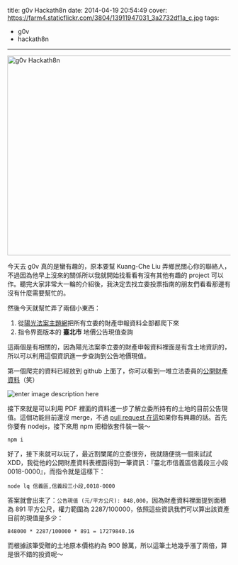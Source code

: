 title: g0v Hackath8n
date: 2014-04-19 20:54:49
cover: https://farm4.staticflickr.com/3804/13911947031_3a2732df1a_c.jpg
tags:
- g0v
- hackath8n
---
<a href="https://www.flickr.com/photos/yurenju/13911947031" title="g0v Hackath8n by Yuren Ju, on Flickr"><img src="https://farm4.staticflickr.com/3804/13911947031_3a2732df1a_c.jpg" width="800" height="451" alt="g0v Hackath8n"></a>

今天去 g0v 真的是蠻有趣的，原本要幫 Kuang-Che Liu 弄鄉民關心你的聯絡人，不過因為他早上沒來的關係所以我就開始找看看有沒有其他有趣的 project 可以作。聽完大家非常大一輪的介紹後，我決定去找立委投票指南的朋友們看看那邊有沒有什麼需要幫忙的。

然後今天就幫忙弄了兩個小東西：
1. 從[陽光法案主題網][1]把所有立委的財產申報資料全部都爬下來
2. 指令界面版本的 __臺北市__ 地價公告現值查詢

這兩個是有相關的，因為陽光法案李立委的財產申報資料裡面是有含土地資訊的，所以可以利用這個資訊進一步查詢到公告地價現值。

第一個爬完的資料已經放到 github 上面了，你可以看到一堆立法委員的[公開財產資料][2]（笑）

![enter image description here][3]

接下來就是可以利用 PDF 裡面的資料進一步了解立委所持有的土地的目前公告現值。這個功能目前還沒 merge，不過 [pull request 在這][4]如果你有興趣的話。首先你要有 nodejs，接下來用 npm 把相依套件裝一裝～

```
npm i
```

好了，接下來就可以玩了，最近割闌尾的立委很夯，我就隨便挑一個來試試 XDD，我從他的公開財產資料表裡面得到一筆資訊：『臺北市信義區信義段三小段0018-0000』，而指令就是這樣下：

```
node lq 信義區,信義段三小段,0018-0000
```

答案就會出來了：`公告現值 (元/平方公尺): 848,000`，因為財產資料裡面提到面積為 891 平方公尺，權力範圍為 2287/100000，依照這些資訊我們可以算出該資產目前的現值是多少：

```
848000 * 2287/100000 * 891 = 17279840.16
```

而根據該筆受贈的土地原本價格約為 900 餘萬，所以這筆土地幾乎漲了兩倍，算是很不錯的投資呢～


  [1]: http://sunshine.cy.gov.tw/GipOpenWeb/wSite/sp?xdUrl=/wSite/SpecialPublication/baseQuery.jsp
  [2]: https://github.com/g0v/twly_crawler/tree/master/pdf
  [3]: http://i.imgur.com/kxKAYJo.png
  [4]: https://github.com/g0v/twly_crawler/pull/9
